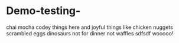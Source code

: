 # Demo-testing-
chai
mocha 
codey things here 
and joyful things like chicken nuggets 
scrambled eggs
dinosaurs not for dinner
not waffles 
sdfsdf
wooooo!
